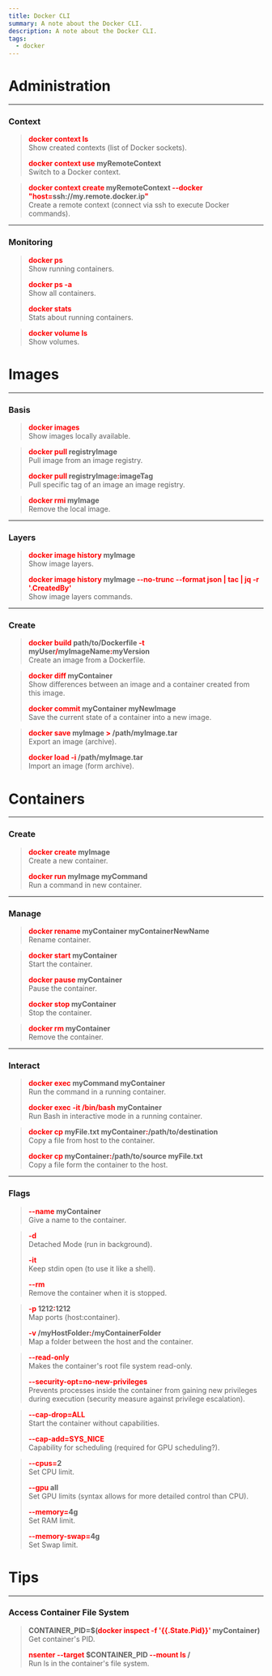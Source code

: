```yaml
---
title: Docker CLI
summary: A note about the Docker CLI.
description: A note about the Docker CLI.
tags:
  - docker
---
```


# Administration

---

### Context


 > 
 > **<font color=red>docker context ls</font>**</br>
 > Show created contexts (list of Docker sockets).
 > 
 > **<font color=red>docker context use</font> myRemoteContext**</br>
 > Switch to a Docker context.

 > 
 > **<font color=red>docker context create</font> myRemoteContext <font color=red>--docker "host=</font>ssh://my.remote.docker.ip<font color=red>"</font>**</br>
 > Create a remote context (connect via ssh to execute Docker commands).

---

### Monitoring


 > 
 > **<font color=red>docker ps</font>**</br>
 > Show running containers.
 > 
 > **<font color=red>docker ps -a</font>**</br>
 > Show all containers.
 > 
 > **<font color=red>docker stats</font>**</br>
 > Stats about running containers.

 > 
 > **<font color=red>docker volume ls</font>**</br>
 > Show volumes.

# Images

---

### Basis


 > 
 > **<font color=red>docker images</font>**</br>
 > Show images locally available.

 > 
 > **<font color=red>docker pull</font> registryImage**</br>
 > Pull image from an image registry.
 > 
 > **<font color=red>docker pull</font> registryImage<font color=red>:</font>imageTag**</br>
 > Pull specific tag of an image an image registry.

 > 
 > **<font color=red>docker rmi </font>myImage**</br>
 > Remove the local image.

---

### Layers


 > 
 > **<font color=red>docker image history</font> myImage**</br>
 > Show image layers.
 > 
 > **<font color=red>docker image history</font> myImage <font color=red>--no-trunc --format json | tac | jq -r '.CreatedBy'</font>**</br>
 > Show image layers commands.

---

### Create


 > 
 > **<font color=red>docker build </font> path/to/Dockerfile <font color=red>-t</font> myUser<font color=red>/</font>myImageName<font color=red>:</font>myVersion**</br>
 > Create an image from a Dockerfile.

 > 
 > **<font color=red>docker diff</font> myContainer**</br>
 > Show differences between an image and a container created from this image.
 > 
 > **<font color=red>docker commit</font> myContainer myNewImage**</br>
 > Save the current state of a container into a new image.

 > 
 > **<font color=red>docker save</font> myImage <font color=red>\></font> /path/myImage.tar**</br>
 > Export an image (archive).
 > 
 > **<font color=red>docker load -i</font> /path/myImage.tar**</br>
 > Import an image (form archive).

# Containers

---

### Create


 > 
 > **<font color=red>docker create</font> myImage**</br>
 > Create a new container.
 > 
 > **<font color=red>docker run</font> myImage myCommand**</br>
 > Run a command in new container.

---

### Manage


 > 
 > **<font color=red>docker rename</font> myContainer myContainerNewName**</br>
 > Rename container.

 > 
 > **<font color=red>docker start</font> myContainer**</br>
 > Start the container.
 > 
 > **<font color=red>docker pause</font> myContainer**</br>
 > Pause the container.
 > 
 > **<font color=red>docker stop</font> myContainer**</br>
 > Stop the container.

 > 
 > **<font color=red>docker rm</font> myContainer**</br>
 > Remove the container.

---

### Interact


 > 
 > **<font color=red>docker exec</font> myCommand myContainer**</br>
 > Run the command in a running container.
 > 
 > **<font color=red>docker exec -it /bin/bash</font> myContainer**</br>
 > Run Bash in interactive mode in a running container.

 > 
 > **<font color=red>docker cp</font> myFile.txt myContainer<font color=red>:</font>/path/to/destination**</br>
 > Copy a file from host to the container.
 > 
 > **<font color=red>docker cp</font> myContainer<font color=red>:</font>/path/to/source myFile.txt**</br>
 > Copy a file form the container to the host.

---

### Flags


 > 
 > **<font color=red>--name</font> myContainer**</br>
 > Give a name to the container.

 > 
 > **<font color=red>-d</font>**</br>
 > Detached Mode (run in background).
 > 
 > **<font color=red>-it</font>**</br>
 > Keep stdin open (to use it like a shell).
 > 
 > **<font color=red>--rm</font>**</br>
 > Remove the container when it is stopped.

 > 
 > **<font color=red>-p</font> 1212<font color=red>:</font>1212**</br>
 > Map ports (host:container).
 > 
 > **<font color=red>-v</font> /myHostFolder<font color=red>:</font>/myContainerFolder**</br>
 > Map a folder between the host and the container.

 > 
 > **<font color=red>--read-only</font>**</br>
 > Makes the container's root file system read-only.
 > 
 > **<font color=red>--security-opt=no-new-privileges</font>**</br>
 > Prevents processes inside the container from gaining new privileges during execution (security measure against privilege escalation).

 > 
 > **<font color=red>--cap-drop=ALL</font>**</br>
 > Start the container without capabilities.
 > 
 > **<font color=red>--cap-add=SYS_NICE</font>**</br>
 > Capability for scheduling (required for GPU scheduling?).

 > 
 > **<font color=red>--cpus=</font>2**</br>
 > Set CPU limit.
 > 
 > **<font color=red>--gpu</font> all**</br>
 > Set GPU limits (syntax allows for more detailed control than CPU).
 > 
 > **<font color=red>--memory=</font>4g**</br>
 > Set RAM limit.
 > 
 > **<font color=red>--memory-swap=</font>4g**</br>
 > Set Swap limit.

# Tips

---

### Access Container File System


 > 
 > **CONTAINER_PID=$(<font color=red>docker inspect -f '{{.State.Pid}}'</font> myContainer)**</br>
 > Get container's PID.
 > 
 > **<font color=red>nsenter --target</font> $CONTAINER_PID <font color=red>--mount ls</font> /**</br>
 > Run ls in the container's file system.
